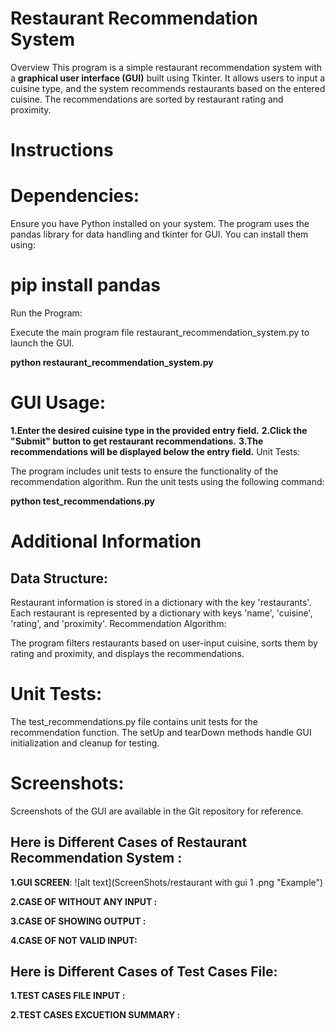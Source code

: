 # Restaurant Recommendation System
Overview
This program is a simple restaurant recommendation system with a **graphical user interface (GUI)** built using Tkinter. It allows users to input a cuisine type, and the system recommends restaurants based on the entered cuisine. The recommendations are sorted by restaurant rating and proximity.

# Instructions
# Dependencies:

Ensure you have Python installed on your system.
The program uses the pandas library for data handling and tkinter for GUI. You can install them using:

# pip install pandas
Run the Program:

Execute the main program file restaurant_recommendation_system.py to launch the GUI.

**python restaurant_recommendation_system.py**
# GUI Usage:

**1.Enter the desired cuisine type in the provided entry field.**
**2.Click the "Submit" button to get restaurant recommendations.**
**3.The recommendations will be displayed below the entry field.**
Unit Tests:

The program includes unit tests to ensure the functionality of the recommendation algorithm.
Run the unit tests using the following command:

**python test_recommendations.py**

# Additional Information
## Data Structure:

Restaurant information is stored in a dictionary with the key 'restaurants'.
Each restaurant is represented by a dictionary with keys 'name', 'cuisine', 'rating', and 'proximity'.
Recommendation Algorithm:

The program filters restaurants based on user-input cuisine, sorts them by rating and proximity, and displays the recommendations.
# Unit Tests:

The test_recommendations.py file contains unit tests for the recommendation function.
The setUp and tearDown methods handle GUI initialization and cleanup for testing.

# Screenshots:

Screenshots of the GUI are available in the Git repository for reference.


## Here is Different Cases of Restaurant Recommendation System : 
**1.GUI SCREEN**: 
![alt text](ScreenShots/restaurant with gui 1 .png "Example")

**2.CASE OF WITHOUT ANY INPUT :**


**3.CASE OF SHOWING OUTPUT :**


**4.CASE OF NOT VALID INPUT:**


## Here is Different Cases of Test Cases File: 

**1.TEST CASES FILE INPUT :**


**2.TEST CASES EXCUETION SUMMARY :**

